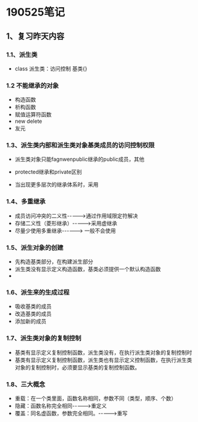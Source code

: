 # 190525笔记
## 1、复习昨天内容
### 1.1、派生类
- class 派生类：访问控制 基类{}

### 1.2 不能继承的对象
- 构造函数
- 析构函数
- 赋值运算符函数
- new delete
- 友元

### 1.3、派生类内部和派生类对象基类成员的访问控制权限
- 派生类对象只能fagnwenpublic继承的public成员，其他


- protected继承和private区别
- 当出现更多层次的继承体系时，采用

### 1.4、多重继承
- 成员访问冲突的二义性----->通过作用域限定符解决
- 存储二义性（菱形继承）----->采用虚继承
- 尽量少使用多重继承------> 一般不会使用

### 1.5、派生对象的创建
- 先构造基类部分，在构建派生部分
- 派生类没有显示定义构造函数，基类必须提供一个默认构造函数
- 

### 1.6、派生来的生成过程
- 吸收基类的成员
- 改造基类的成员
- 添加新的成员

### 1.7、派生类对象的复制控制
- 基类有显示定义复制控制函数，派生类没有，在执行派生类对象的复制控制时
- 基类有显示定义复制控制函数，派生类也有显示定义控制函数，在执行派生类对象的复制控制时，必须要显示基类的复制控制函数。

### 1.8、三大概念
- 重载：在一个类里面，函数名称相同，参数不同（类型，顺序、个数）
- 隐藏：函数名称完全相同----->重定义
- 覆盖：同名虚函数，参数完全相同。----->重写